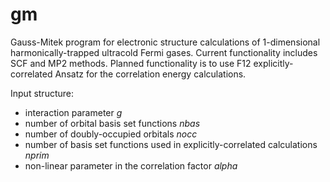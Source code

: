 # gm
Gauss-Mitek program for electronic structure calculations of 1-dimensional harmonically-trapped ultracold Fermi gases. Current functionality includes SCF and MP2 methods. Planned functionality is to use F12 explicitly-correlated Ansatz for the correlation energy calculations.

Input structure:
 * interaction parameter *g*
 * number of orbital basis set functions *nbas*
 * number of doubly-occupied orbitals *nocc*
 * number of basis set functions used in explicitly-correlated calculations *nprim*
 * non-linear parameter in the correlation factor *alpha*
